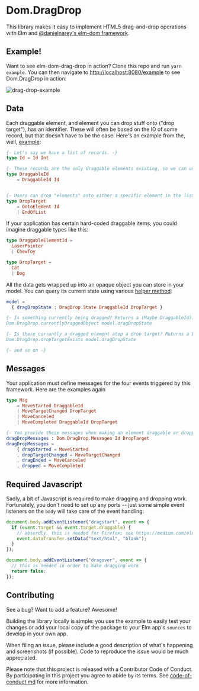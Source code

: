 # Dom.DragDrop

This library makes it easy to implement HTML5 drag-and-drop operations with Elm and
[@danielnarey's elm-dom framework](https://github.com/visotype/elm-dom/).

## Example!

Want to see elm-dom-drag-drop in action? Clone this repo and run `yarn example`. You can then navigate to [http://localhost:8080/example](http://localhost:8080/example) to see Dom.DragDrop in action:

![drag-drop-example](https://user-images.githubusercontent.com/48325/46571871-b2536800-c974-11e8-869e-349f658a8a55.gif)

## Data

Each draggable element, and element you can drop stuff onto ("drop target"), has an identifier. These will often be based on  the ID of some record, but that doesn't have to be the case. Here's an example from the, well, [example](https://github.com/arsduo/elm-ui-drag-drop/blob/master/example/MovableObjects.elm#L30):

```elm
{- Let's say we have a list of records. -}
type Id = Id Int

{- These records are the only draggable elements existing, so we can use their IDs as the draggable identifier type. -}
type DraggableId
    = DraggableId Id


{- Users can drop "elements" onto either a specific element in the list (taking that spot) or move it to the end of the list. -}
type DropTarget
    = OntoElement Id
    | EndOfList
```

If your application has certain hard-coded draggable items, you could imagine draggable types like
this:

```elm
type DraggableElementId =
  LaserPointer
  | ChewToy

type DropTarget =
  Cat
  | Dog

```

All the data gets wrapped up into an opaque object you can store in your model. You can query
its current state using various [helper method](https://github.com/arsduo/elm-ui-drag-drop/blob/master/src/Dom/DragDrop.elm):

```elm
model =
  { dragDropState : DragDrop.State DraggableId DropTarget }

{- Is something currently being dragged? Returns a (Maybe DraggableId). }
Dom.DragDrop.currentlyDraggedObject model.dragDropState

{- Is there currently a dragged element atop a drop target? Returns a Bool. -}
Dom.DragDrop.dropTargetExists model.dragDropState

{- and so on -}
```


## Messages

Your application must define messages for the four events triggered by this framework. Here are
the examples again

```elm
type Msg
    = MoveStarted DraggableId
    | MoveTargetChanged DropTarget
    | MoveCanceled
    | MoveCompleted DraggableId DropTarget

{- You provide these messages when making an element draggable or droppable -}
dragDropMessages : Dom.DragDrop.Messages Id DropTarget
dragDropMessages =
    { dragStarted = MoveStarted
    , dropTargetChanged = MoveTargetChanged
    , dragEnded = MoveCanceled
    , dropped = MoveCompleted
```

## Required Javascript

Sadly, a bit of Javascript is required to make dragging and dropping work. Fortunately, you don't
need to set up any ports -- just some simple event listeners on the `body` will take care of the
event handling:

```js
document.body.addEventListener("dragstart", event => {
  if (event.target && event.target.draggable) {
    // absurdly, this is needed for Firefox; see https://medium.com/elm-shorts/elm-drag-and-drop-game-630205556d2
    event.dataTransfer.setData("text/html", "blank");
  }
});

document.body.addEventListener("dragover", event => {
  // this is needed in order to make dragging work
  return false;
});
```


## Contributing

See a bug? Want to add a feature? Awesome!

Building the library locally is simple: you use the example to easily test your changes or add your local copy of the package to your Elm app's `sources` to develop in your own app.

When filing an issue, please include a good description of what's happening and screenshots (if possible). Code to reproduce the issue would be much appreciated.

Please note that this project is released with a Contributor Code of Conduct. By participating in
this project you agree to abide by its terms. See
[code-of-conduct.md](https://github.com/arsduo/elm-ui-drag-drop/blob/master/code-of-conduct.md) for more information.

